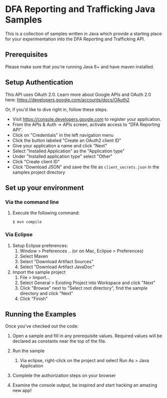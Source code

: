 # DFA Reporting and Trafficking Java Samples

This is a collection of samples written in Java which provide a starting place
for your experimentation into the DFA Reporting and Trafficking API.

## Prerequisites

Please make sure that you're running Java 6+ and have maven installed.

## Setup Authentication

This API uses OAuth 2.0. Learn more about Google APIs and OAuth 2.0 here:
https://developers.google.com/accounts/docs/OAuth2

Or, if you'd like to dive right in, follow these steps.
 - Visit https://console.developers.google.com to register your application.
 - From the APIs & Auth -> APIs screen, activate access to "DFA Reporting API".
 - Click on "Credentials" in the left navigation menu
 - Click the button labeled "Create an OAuth2 client ID"
 - Give your application a name and click "Next"
 - Select "Installed Application" as the "Application type"
 - Under "Installed application type" select "Other"
 - Click "Create client ID"
 - Click "Download JSON" and save the file as `client_secrets.json` in the samples project directory

## Set up your environment ##
### Via the command line ###

1. Execute the following command:

    ```Batchfile
    $ mvn compile
    ```

### Via Eclipse ###

1. Setup Eclipse preferences:
    1. Window > Preferences .. (or on Mac, Eclipse > Preferences)
    2. Select Maven
    3. Select "Download Artifact Sources"
    4. Select "Download Artifact JavaDoc"
2. Import the sample project
    1. File > Import...
    2. Select General > Existing Project into Workspace and click "Next"
    3. Click "Browse" next to "Select root directory", find the sample directory and click "Next"
    4. Click "Finish"

## Running the Examples

Once you've checked out the code:

1. Open a sample and fill in any prerequisite values. Required values will be declared as constants near the top of the file.

2. Run the sample
    
    1. Via eclipse, right-click on the project and select Run As > Java Application

3. Complete the authorization steps on your browser

4. Examine the console output, be inspired and start hacking an amazing new app!
